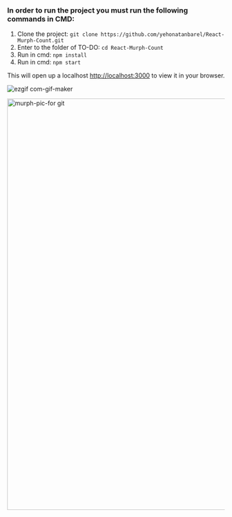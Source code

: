 ### In order to run the project you must run the following commands in CMD:
1. Clone the project: `git clone https://github.com/yehonatanbarel/React-Murph-Count.git`
2. Enter to the folder of TO-DO: `cd React-Murph-Count`
3. Run in cmd: `npm install`
4. Run in cmd: `npm start`

This will open up a localhost [http://localhost:3000](http://localhost:3000) to view it in your browser.


![ezgif com-gif-maker](https://user-images.githubusercontent.com/79272744/180866056-1799485f-42ca-4ebd-90b1-d5a1227384b2.gif)



<img width="951" alt="‏‏murph-pic-for git" src="https://user-images.githubusercontent.com/79272744/180863414-3a9d0e5f-634f-4d26-9254-195b910fdc21.PNG">


